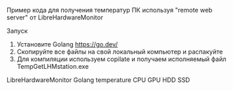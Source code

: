 Пример кода для получения температур ПК используя "remote web server" от LibreHardwareMonitor

Запуск

1. Установите Golang https://go.dev/
2. Скопируйте все файлы на свой локальный компьютер и распакуйте
3. Для компиляции используем copilate и получаем исполняемый файл TempGetLHMstation.exe


LibreHardwareMonitor
Golang
temperature
CPU
GPU
HDD
SSD
